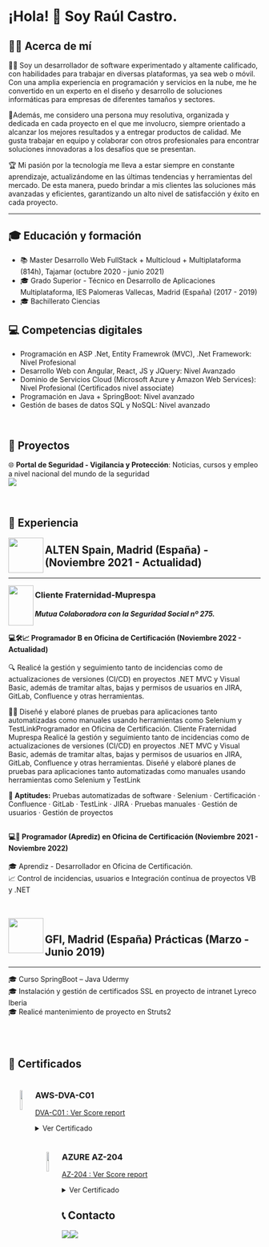 # ¡Hola! 👋 Soy Raúl Castro.

## 🧑‍💼 Acerca de mí
<p>
👨‍💻 Soy un desarrollador de software experimentado y altamente calificado, con habilidades para trabajar en diversas plataformas, ya sea web o móvil. Con una amplia experiencia en programación y servicios en la nube, me he convertido en un experto en el diseño y desarrollo de soluciones informáticas para empresas de diferentes tamaños y sectores.
</p>
<p>
🚀Además, me considero una persona muy resolutiva, organizada y dedicada en cada proyecto en el que me involucro, siempre orientado a alcanzar los mejores resultados y a entregar productos de calidad. Me gusta trabajar en equipo y colaborar con otros profesionales para encontrar soluciones innovadoras a los desafíos que se presentan.
</p>
<p>
🏆 Mi pasión por la tecnología me lleva a estar siempre en constante aprendizaje, actualizándome en las últimas tendencias y herramientas del mercado. De esta manera, puedo brindar a mis clientes las soluciones más avanzadas y eficientes, garantizando un alto nivel de satisfacción y éxito en cada proyecto.
</p>

***

  ## 🎓 Educación y formación

  - 📚 Master Desarrollo Web FullStack + Multicloud + Multiplataforma (814h), Tajamar (octubre 2020 - junio 2021)
  - 🎓 Grado Superior - Técnico en Desarrollo de Aplicaciones Multiplataforma, IES Palomeras Vallecas, Madrid (España) (2017 - 2019)
  - 🎓 Bachillerato Ciencias

  ## 💻 Competencias digitales

  - Programación en ASP .Net, Entity Framewrok (MVC), .Net Framework: Nivel Profesional
  - Desarrollo Web con Angular, React, JS y JQuery: Nivel Avanzado
  - Dominio de Servicios Cloud (Microsoft Azure y Amazon Web Services): Nivel Profesional (Certificados nivel associate)
  - Programación en Java + SpringBoot: Nivel avanzado
  - Gestión de bases de datos SQL y NoSQL: Nivel avanzado

  <br>

  ## 🚀 Proyectos

  🌐 <b>Portal de Seguridad - Vigilancia y Protección</b>: Noticias, cursos y empleo a nivel nacional del mundo de la seguridad
  <br>
  <a href="https://vigilanciayproteccion.website/"><img src="https://user-images.githubusercontent.com/49042638/235359695-eed574d3-c07d-4052-b9ca-b4a4c393c762.png"/></a>

  <br>

  ## 💼 Experiencia

  <img width="70" align="left" src="https://user-images.githubusercontent.com/49042638/235363119-9c3aac8e-c3cc-49fd-bccc-9c4b84f84eba.png">
  <h2 align="bottom" ><b> ALTEN Spain, Madrid (España)</b> - (Noviembre 2021 - Actualidad)</h2>

  ***
  
  <img width="50px" height="80px" align="left" src="https://user-images.githubusercontent.com/49042638/235353778-5a582423-10b9-4fc1-a629-87807bc89092.svg">
  <h3><b> Cliente Fraternidad-Muprespa </b></h3>

  ##### Mutua Colaboradora con la Seguridad Social nº 275.

  ##
  <h4>💻🛠️📈   Programador B en Oficina de Certificación (Noviembre 2022 - Actualidad)</h4>

  🔍 Realicé la gestión y seguimiento tanto de incidencias como de actualizaciones de versiones (CI/CD) en proyectos .NET MVC y Visual Basic, además de tramitar altas, bajas y permisos de usuarios en JIRA, GitLab, Confluence y otras herramientas.

  📝📅 Diseñé y elaboré planes de pruebas para aplicaciones tanto automatizadas como manuales usando herramientas como Selenium y TestLinkProgramador en Oficina de Certificación. Cliente Fraternidad Muprespa Realicé la gestión y seguimiento tanto de incidencias como de actualizaciones de versiones (CI/CD) en proyectos .NET MVC y Visual Basic, además de tramitar altas, bajas y permisos de usuarios en JIRA, GitLab, Confluence y otras herramientas. Diseñé y elaboré planes de pruebas para aplicaciones tanto automatizadas como manuales usando herramientas como Selenium y TestLink

  <b> 🧩 Aptitudes:</b> Pruebas automatizadas de software · Selenium · Certificación · Confluence · GitLab · TestLink · JIRA · Pruebas manuales · Gestión de usuarios · Gestión de proyectos
  <br>

  ##

  <h4>💻📝 Programador (Aprediz) en Oficina de Certificación (Noviembre 2021 - Noviembre 2022)</h4>



  🎓 Aprendiz - Desarrollador en Oficina de Certificación.<br>
  📈 Control de incidencias, usuarios e Integración contínua de proyectos VB y .NET <br>

  <br>
  <br>

  <img width="70" align="left" src="https://user-images.githubusercontent.com/49042638/235353328-bacd7081-77c0-475d-9997-224b381d0e53.jpg"> 
  <h2><b> GFI, Madrid (España) Prácticas (Marzo - Junio 2019)</b></h2>

  ***



  🎓 Curso SpringBoot – Java Udermy<br>
  🎓 Instalación y gestión de certificados SSL en proyecto de intranet Lyreco Iberia<br>
  🎓 Realicé mantenimiento de proyecto en Struts2<br>



  <br>
  <br>

  ## 📜 Certificados

  <h1 align="center">
    <img width="10%" src="https://user-images.githubusercontent.com/49042638/235349295-5f8eb49a-82c1-4fd1-ad3b-d6de0c6e99ab.png" align="left">
  </h1>

  ### AWS-DVA-C01
  <p align="left">
    <a style="text-align:center" href="https://github.com/karba98/Tajamar-FSC/blob/main/CERTIFICATION/AWS-Developer-Associate/AWS%20Certified%20Developer%20-%20Associate%20(Retired).pdf" >
      DVA-C01 : Ver Score report
    </a>
  </p>


  <details>
    <summary>Ver Certificado</summary>  
    <br>
    <div style="display:flex;">
      <img width="39%" height="30%"align="top" src="https://user-images.githubusercontent.com/49042638/235348684-95da3ae6-c891-45e2-8667-ef83c39029f6.png">
      <img width="60%" src="https://user-images.githubusercontent.com/49042638/235352637-b432bd4d-dc79-46e7-a34d-5ed8712af392.png">
    </div>
  </details>

  ##
  <h1 align="center">
    <img width="10%" src="https://user-images.githubusercontent.com/49042638/235349287-90664244-2926-4287-85f7-3f5674179579.png" align="left">
  </h1>

  ### AZURE AZ-204
  <p align="left">
    <a style="text-align:center" href="https://github.com/karba98/Tajamar-FSC/blob/main/CERTIFICATION/AZ204/scorereport.pdf" >
      AZ-204 : Ver Score report
    </a>
  </p>

  <details>
    <summary>Ver Certificado</summary>  
    <br>
    <div style="display:flex;">
      <img width="50%" align="top" src="https://user-images.githubusercontent.com/49042638/235348854-b99a44c2-7d9b-46e7-a2bd-f883be836391.png">
      <img width="49%" src="https://user-images.githubusercontent.com/49042638/235349973-6830dc2a-a080-4e25-a5de-b2b6f9649b3a.png">
    </div>
  </details>

  ## 📞 Contacto

  <div style="display:flex;">
    <a href="https://www.linkedin.com/in/ra%C3%BAl-castro-de-la-torre-861508103/"><img src="https://img.shields.io/badge/LinkedIn-0077B5?style=for-the-badge&logo=linkedin&logoColor=white"/>     </a>
    <a href="mailto:raul.castrodlt@outlook.es"><img src="https://img.shields.io/badge/Outlook-0078D4?style=for-the-badge&logo=microsoft-outlook&logoColor=white"/></a>
  </div>



